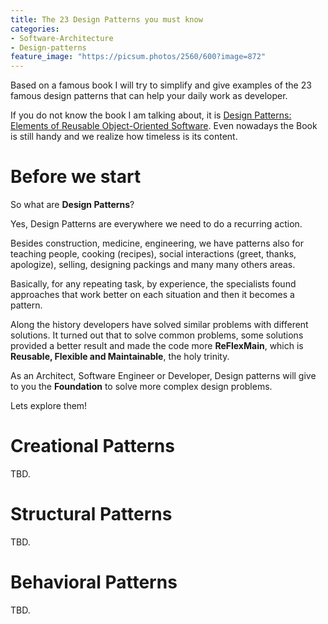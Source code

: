 ```yaml
---
title: The 23 Design Patterns you must know
categories:
- Software-Architecture
- Design-patterns
feature_image: "https://picsum.photos/2560/600?image=872"
---
```


Based on a famous book I will try to simplify and give examples of the 
23 famous design patterns that can help your daily work as developer.

<!-- more -->

If you do not know the book I am talking about, it is [Design Patterns: Elements of Reusable Object-Oriented Software](https://www.amazon.com/Design-Patterns-Elements-Reusable-Object-Oriented/dp/0201633612).
Even nowadays the Book is still handy and we realize how timeless is its content.

# Before we start

So what are **Design Patterns**? 

Yes, Design Patterns are everywhere we need to do a recurring action.

Besides construction, medicine, engineering, we have patterns also for teaching people, cooking (recipes), social interactions (greet, thanks, apologize), selling, designing packings and many many others areas.

Basically, for any repeating task, by experience, the specialists found approaches that work better on each situation and then it becomes a pattern.

Along the history developers have solved similar problems with different solutions. It turned out that to solve common problems, some solutions provided a better result and made the code more **ReFlexMain**, which is **Reusable, Flexible and Maintainable**, the holy trinity.

As an Architect, Software Engineer or Developer, Design patterns will give to you the **Foundation** to solve more complex design problems.

Lets explore them!

# Creational Patterns

TBD.

# Structural Patterns

TBD.

# Behavioral Patterns

TBD.